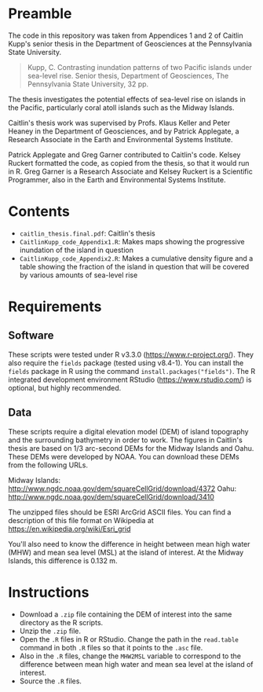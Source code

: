 # Preamble

The code in this repository was taken from Appendices 1 and 2 of Caitlin Kupp's senior thesis in the Department of Geosciences at the Pennsylvania State University.  

> Kupp, C.  Contrasting inundation patterns of two Pacific islands under sea-level rise.  Senior thesis, Department of Geosciences, The Pennsylvania State University, 32 pp.  

The thesis investigates the potential effects of sea-level rise on islands in the Pacific, particularly coral atoll islands such as the Midway Islands.  

Caitlin's thesis work was supervised by Profs. Klaus Keller and Peter Heaney in the Department of Geosciences, and by Patrick Applegate, a Research Associate in the Earth and Environmental Systems Institute.  

Patrick Applegate and Greg Garner contributed to Caitlin's code.  Kelsey Ruckert formatted the code, as copied from the thesis, so that it would run in R.  Greg Garner is a Research Associate and Kelsey Ruckert is a Scientific Programmer, also in the Earth and Environmental Systems Institute.  

# Contents

* `caitlin_thesis.final.pdf`: Caitlin's thesis
* `CaitlinKupp_code_Appendix1.R`: Makes maps showing the progressive inundation of the island in question
* `CaitlinKupp_code_Appendix2.R`: Makes a cumulative density figure and a table showing the fraction of the island in question that will be covered by various amounts of sea-level rise

# Requirements

## Software

These scripts were tested under R v3.3.0 (https://www.r-project.org/).  They also require the `fields` package (tested using v8.4-1).  You can install the `fields` package in R using the command `install.packages("fields")`.  The R integrated development environment RStudio (https://www.rstudio.com/) is optional, but highly recommended.  

## Data

These scripts require a digital elevation model (DEM) of island topography and the surrounding bathymetry in order to work.  The figures in Caitlin's thesis are based on 1/3 arc-second DEMs for the Midway Islands and Oahu.  These DEMs were developed by NOAA.  You can download these DEMs from the following URLs.  

Midway Islands: http://www.ngdc.noaa.gov/dem/squareCellGrid/download/4372
Oahu: http://www.ngdc.noaa.gov/dem/squareCellGrid/download/3410

The unzipped files should be ESRI ArcGrid ASCII files.  You can find a description of this file format on Wikipedia at https://en.wikipedia.org/wiki/Esri_grid

You'll also need to know the difference in height between mean high water (MHW) and mean sea level (MSL) at the island of interest.  At the Midway Islands, this difference is 0.132 m.  

# Instructions

* Download a `.zip` file containing the DEM of interest into the same directory as the R scripts.
* Unzip the `.zip` file.
* Open the `.R` files in R or RStudio.  Change the path in the `read.table` command in both `.R` files so that it points to the `.asc` file.  
* Also in the `.R` files, change the `MHW2MSL` variable to correspond to the difference between mean high water and mean sea level at the island of interest.  
* Source the `.R` files.  

